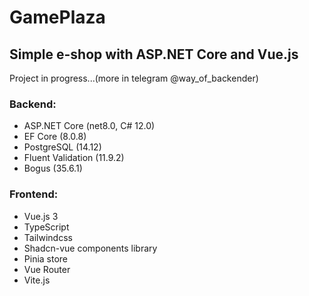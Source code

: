 # GamePlaza
## Simple e-shop with ASP.NET Core and Vue.js
Project in progress...(more in telegram @way_of_backender)
### Backend:
- ASP.NET Core (net8.0, C# 12.0)
- EF Core (8.0.8)
- PostgreSQL (14.12)
- Fluent Validation (11.9.2)
- Bogus (35.6.1)
### Frontend:
- Vue.js 3
- TypeScript
- Tailwindcss
- Shadcn-vue components library
- Pinia store
- Vue Router
- Vite.js
